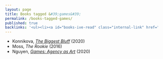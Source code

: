 ```yaml
---
layout: page
title: Books tagged &#39;games&#39;
permalink: /books-tagged-games/
published: true
backlinks: '<ul><li><a id="books-ive-read" class="internal-link" href="/books-ive-read/">Books I&#39;ve read</a></li></ul>'
---
```


* Konnikova, _<a id="konnikova-biggest-bluff" class="internal-link" href="/konnikova-biggest-bluff/">The Biggest Bluff</a>_ (2020) 
* Moss, _The Rookie_ (2016) 
* Nguyen, _<a id="nguyen-games" class="internal-link" href="/nguyen-games/">Games: Agency as Art</a>_ (2020) 
